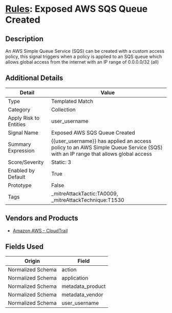 # [Rules](README.md): Exposed AWS SQS Queue Created

## Description
An AWS Simple Queue Service (SQS) can be created with a custom access policy, this signal triggers when a policy is applied to an SQS queue which allows global access from the internet with an IP range of 0.0.0.0/32 (all)

## Additional Details
|Detail|Value|
|----|----|
|Type|Templated Match|
|Category|Collection|
|Apply Risk to Entities|user_username|
|Signal Name|Exposed AWS SQS Queue Created|
|Summary Expression|{{user_username}} has applied an access policy to an AWS Simple Queue Service (SQS) with an IP range that allows global access|
|Score/Severity|Static: 3|
|Enabled by Default|True|
|Prototype|False|
|Tags|_mitreAttackTactic:TA0009, _mitreAttackTechnique:T1530|
## Vendors and Products
- [Amazon AWS - CloudTrail](../products/033624b0-218e-4dcb-b93f-0f1fb1806c56.md)


## Fields Used

|Origin|Field|
|----|----|
|Normalized Schema|action|
|Normalized Schema|application|
|Normalized Schema|metadata_product|
|Normalized Schema|metadata_vendor|
|Normalized Schema|user_username|


